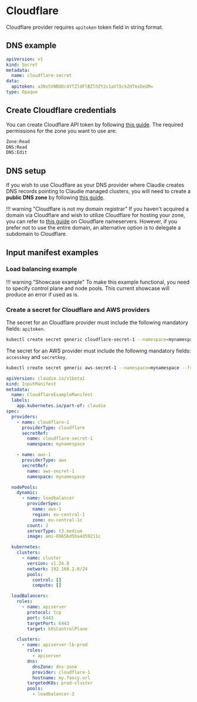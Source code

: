 # Cloudflare
Cloudflare provider requires `apitoken` token field in string format.

## DNS example
```yaml
apiVersion: v1
kind: Secret
metadata:
  name: cloudflare-secret
data:
  apitoken: a3NsSVNBODc4YTZldFlBZlhZY2c1aVl5ckZHTmxDeGM=
type: Opaque
```

## Create Cloudflare credentials
You can create Cloudflare API token by following [this guide](https://developers.cloudflare.com/fundamentals/api/get-started/create-token/). The required permissions for the zone you want to use are:

```bash
Zone:Read
DNS:Read
DNS:Edit
```

## DNS setup
If you wish to use Cloudflare as your DNS provider where Claudie creates DNS records pointing to Claudie managed clusters, you will need to create a **public DNS zone** by following [this guide](https://developers.cloudflare.com/dns/zone-setups/).

!!! warning "Cloudflare is not my domain registrar"
    If you haven't acquired a domain via Cloudflare and wish to utilize Cloudflare for hosting your zone, you can refer to [this guide](https://developers.cloudflare.com/dns/zone-setups/full-setup/setup/#update-your-nameservers) on Cloudflare nameservers. However, if you prefer not to use the entire domain, an alternative option is to delegate a subdomain to Cloudflare.

## Input manifest examples

### Load balancing example

!!! warning "Showcase example"
    To make this example functional, you need to specify control plane and node pools. This current showcase will produce an error if used as is.

### Create a secret for Cloudflare and AWS providers
The secret for an Cloudflare provider must include the following mandatory fields: `apitoken`.
```bash
kubectl create secret generic cloudflare-secret-1 --namespace=mynamespace --from-literal=apitoken='kslISA878a6etYAfXYcg5iYyrFGNlCxc'
```

The secret for an AWS provider must include the following mandatory fields: `accesskey` and `secretkey`.
```bash
kubectl create secret generic aws-secret-1 --namespace=mynamespace --from-literal=accesskey='SLDUTKSHFDMSJKDIALASSD' --from-literal=secretkey='iuhbOIJN+oin/olikDSadsnoiSVSDsacoinOUSHD'
```

``` yaml
apiVersion: claudie.io/v1beta1
kind: InputManifest
metadata:
  name: CloudflareExampleManifest
  labels:
    app.kubernetes.io/part-of: claudie
spec:
  providers:
    - name: cloudflare-1
      providerType: cloudflare
      secretRef:
        name: cloudflare-secret-1
        namespace: mynamespace

    - name: aws-1
      providerType: aws
      secretRef:
        name: aws-secret-1
        namespace: mynamespace

  nodePools: 
    dynamic:
      - name: loadbalancer
        providerSpec:
          name: aws-1
          region: eu-central-1
          zone: eu-central-1c
        count: 2
        serverType: t3.medium
        image: ami-0965bd5ba4d59211c

  kubernetes:
    clusters:
      - name: cluster
        version: v1.24.0
        network: 192.168.2.0/24
        pools:
          control: []
          compute: []

  loadBalancers:
    roles:
      - name: apiserver
        protocol: tcp
        port: 6443
        targetPort: 6443
        target: k8sControlPlane

    clusters:
      - name: apiserver-lb-prod
        roles:
          - apiserver
        dns:
          dnsZone: dns-zone
          provider: cloudflare-1
          hostname: my.fancy.url
        targetedK8s: prod-cluster
        pools:
          - loadbalancer-2

```